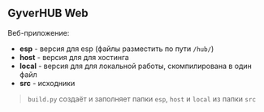 ## GyverHUB Web

Веб-приложение:
- **esp** - версия для esp (файлы разместить по пути `/hub/`)
- **host** - версия для для хостинга
- **local** - версия для для локальной работы, скомпилирована в один файл
- **src** - исходники

> `build.py` создаёт и заполняет папки `esp`, `host` и `local` из папки `src`
